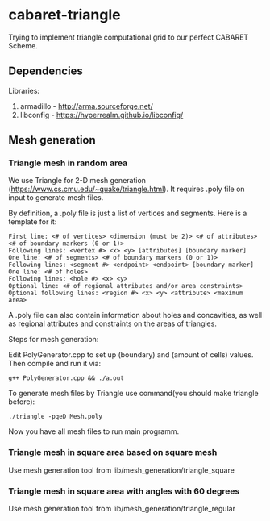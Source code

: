# cabaret-triangle

Trying to implement triangle computational grid to our perfect CABARET Scheme.

## Dependencies

Libraries:
1. armadillo - http://arma.sourceforge.net/
2. libconfig - https://hyperrealm.github.io/libconfig/

## Mesh generation 

### Triangle mesh in random area

We use Triangle for 2-D mesh generation (https://www.cs.cmu.edu/~quake/triangle.html). 
It requires .poly file on input to generate mesh files.

By definition, a .poly file is just a list of vertices and segments. Here is a template for it:

```
First line: <# of vertices> <dimension (must be 2)> <# of attributes> <# of boundary markers (0 or 1)>
Following lines: <vertex #> <x> <y> [attributes] [boundary marker]
One line: <# of segments> <# of boundary markers (0 or 1)>
Following lines: <segment #> <endpoint> <endpoint> [boundary marker]
One line: <# of holes>
Following lines: <hole #> <x> <y>
Optional line: <# of regional attributes and/or area constraints>
Optional following lines: <region #> <x> <y> <attribute> <maximum area>
```

A .poly file can also contain information about holes and concavities, as well as regional attributes and constraints on the areas of triangles.

Steps for mesh generation:

Edit PolyGenerator.cpp to set up (boundary) and (amount of cells) values.
Then compile and run it via:
```
g++ PolyGenerator.cpp && ./a.out
```

To generate mesh files by Triangle use command(you should make triangle before):
```
./triangle -pqeD Mesh.poly
```

Now you have all mesh files to run main programm.

### Triangle mesh in square area based on square mesh

Use mesh generation tool from lib/mesh_generation/triangle_square

### Triangle mesh in square area with angles with 60 degrees

Use mesh generation tool from lib/mesh_generation/triangle_regular